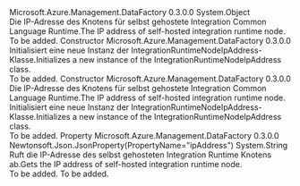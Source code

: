 <Type Name="IntegrationRuntimeNodeIpAddress" FullName="Microsoft.Azure.Management.DataFactory.Models.IntegrationRuntimeNodeIpAddress">
  <TypeSignature Language="C#" Value="public class IntegrationRuntimeNodeIpAddress" />
  <TypeSignature Language="ILAsm" Value=".class public auto ansi beforefieldinit IntegrationRuntimeNodeIpAddress extends System.Object" />
  <TypeSignature Language="DocId" Value="T:Microsoft.Azure.Management.DataFactory.Models.IntegrationRuntimeNodeIpAddress" />
  <TypeSignature Language="VB.NET" Value="Public Class IntegrationRuntimeNodeIpAddress" />
  <TypeSignature Language="F#" Value="type IntegrationRuntimeNodeIpAddress = class" />
  <AssemblyInfo>
    <AssemblyName>Microsoft.Azure.Management.DataFactory</AssemblyName>
    <AssemblyVersion>0.3.0.0</AssemblyVersion>
  </AssemblyInfo>
  <Base>
    <BaseTypeName>System.Object</BaseTypeName>
  </Base>
  <Interfaces />
  <Docs>
    <summary>
            <span data-ttu-id="b7bca-101">Die IP-Adresse des Knotens für selbst gehostete Integration Common Language Runtime.</span><span class="sxs-lookup"><span data-stu-id="b7bca-101">The IP address of self-hosted integration runtime node.</span></span>
            </summary>
    <remarks>To be added.</remarks>
  </Docs>
  <Members>
    <Member MemberName=".ctor">
      <MemberSignature Language="C#" Value="public IntegrationRuntimeNodeIpAddress ();" />
      <MemberSignature Language="ILAsm" Value=".method public hidebysig specialname rtspecialname instance void .ctor() cil managed" />
      <MemberSignature Language="DocId" Value="M:Microsoft.Azure.Management.DataFactory.Models.IntegrationRuntimeNodeIpAddress.#ctor" />
      <MemberSignature Language="VB.NET" Value="Public Sub New ()" />
      <MemberType>Constructor</MemberType>
      <AssemblyInfo>
        <AssemblyName>Microsoft.Azure.Management.DataFactory</AssemblyName>
        <AssemblyVersion>0.3.0.0</AssemblyVersion>
      </AssemblyInfo>
      <Parameters />
      <Docs>
        <summary>
            <span data-ttu-id="b7bca-102">Initialisiert eine neue Instanz der IntegrationRuntimeNodeIpAddress-Klasse.</span><span class="sxs-lookup"><span data-stu-id="b7bca-102">Initializes a new instance of the IntegrationRuntimeNodeIpAddress class.</span></span>
            </summary>
        <remarks>To be added.</remarks>
      </Docs>
    </Member>
    <Member MemberName=".ctor">
      <MemberSignature Language="C#" Value="public IntegrationRuntimeNodeIpAddress (string ipAddress = null);" />
      <MemberSignature Language="ILAsm" Value=".method public hidebysig specialname rtspecialname instance void .ctor(string ipAddress) cil managed" />
      <MemberSignature Language="DocId" Value="M:Microsoft.Azure.Management.DataFactory.Models.IntegrationRuntimeNodeIpAddress.#ctor(System.String)" />
      <MemberSignature Language="VB.NET" Value="Public Sub New (Optional ipAddress As String = null)" />
      <MemberSignature Language="F#" Value="new Microsoft.Azure.Management.DataFactory.Models.IntegrationRuntimeNodeIpAddress : string -&gt; Microsoft.Azure.Management.DataFactory.Models.IntegrationRuntimeNodeIpAddress" Usage="new Microsoft.Azure.Management.DataFactory.Models.IntegrationRuntimeNodeIpAddress ipAddress" />
      <MemberType>Constructor</MemberType>
      <AssemblyInfo>
        <AssemblyName>Microsoft.Azure.Management.DataFactory</AssemblyName>
        <AssemblyVersion>0.3.0.0</AssemblyVersion>
      </AssemblyInfo>
      <Parameters>
        <Parameter Name="ipAddress" Type="System.String" />
      </Parameters>
      <Docs>
        <param name="ipAddress"><span data-ttu-id="b7bca-103">Die IP-Adresse des Knotens für selbst gehostete Integration Common Language Runtime.</span><span class="sxs-lookup"><span data-stu-id="b7bca-103">The IP address of self-hosted integration runtime node.</span></span></param>
        <summary>
            <span data-ttu-id="b7bca-104">Initialisiert eine neue Instanz der IntegrationRuntimeNodeIpAddress-Klasse.</span><span class="sxs-lookup"><span data-stu-id="b7bca-104">Initializes a new instance of the IntegrationRuntimeNodeIpAddress class.</span></span>
            </summary>
        <remarks>To be added.</remarks>
      </Docs>
    </Member>
    <Member MemberName="IpAddress">
      <MemberSignature Language="C#" Value="public string IpAddress { get; }" />
      <MemberSignature Language="ILAsm" Value=".property instance string IpAddress" />
      <MemberSignature Language="DocId" Value="P:Microsoft.Azure.Management.DataFactory.Models.IntegrationRuntimeNodeIpAddress.IpAddress" />
      <MemberSignature Language="VB.NET" Value="Public ReadOnly Property IpAddress As String" />
      <MemberSignature Language="F#" Value="member this.IpAddress : string" Usage="Microsoft.Azure.Management.DataFactory.Models.IntegrationRuntimeNodeIpAddress.IpAddress" />
      <MemberType>Property</MemberType>
      <AssemblyInfo>
        <AssemblyName>Microsoft.Azure.Management.DataFactory</AssemblyName>
        <AssemblyVersion>0.3.0.0</AssemblyVersion>
      </AssemblyInfo>
      <Attributes>
        <Attribute>
          <AttributeName>Newtonsoft.Json.JsonProperty(PropertyName="ipAddress")</AttributeName>
        </Attribute>
      </Attributes>
      <ReturnValue>
        <ReturnType>System.String</ReturnType>
      </ReturnValue>
      <Docs>
        <summary>
            <span data-ttu-id="b7bca-105">Ruft die IP-Adresse des selbst gehosteten Integration Runtime Knotens ab.</span><span class="sxs-lookup"><span data-stu-id="b7bca-105">Gets the IP address of self-hosted integration runtime node.</span></span>
            </summary>
        <value>To be added.</value>
        <remarks>To be added.</remarks>
      </Docs>
    </Member>
  </Members>
</Type>